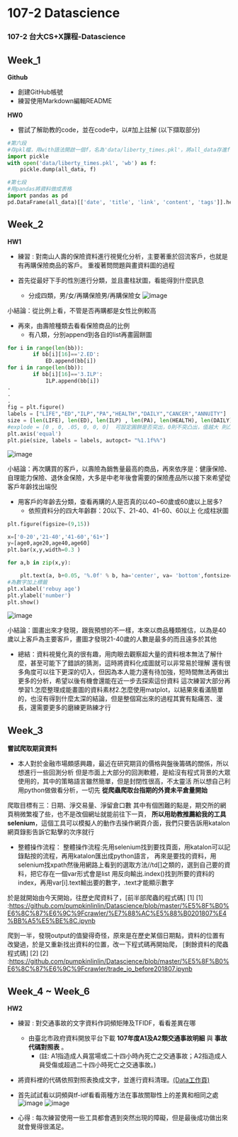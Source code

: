 # 107-2 Datascience
### 107-2 台大CS+X課程-Datascience


## Week_1
__Github__
* 創建GitHub帳號
* 練習使用Markdown編輯README

__HW0__
* 嘗試了解助教的code，並在code中，以#加上註解
(以下擷取部分)
```python
#第六段
#存pkl檔，用with語法開啟一個f，名為'data/liberty_times.pkl'，將all_data存進f
import pickle 
with open('data/liberty_times.pkl', 'wb') as f:
    pickle.dump(all_data, f)

#第七段
#用pandas將資料做成表格
import pandas as pd
pd.DataFrame(all_data)[['date', 'title', 'link', 'content', 'tags']].head()
```

## Week_2
__HW1__
* 練習 : 對南山人壽的保險資料進行視覺化分析，主要著重於回流客戶，也就是有再購保險商品的客戶。
重複著問問題與畫資料圖的過程

* 首先從最好下手的性別進行分類，並且畫柱狀圖，看能得到什麼訊息
   * 分成四類，男/女/再購保險男/再購保險女
![image](https://github.com/pumpkinlinlin/Datascience/blob/master/hw1/graph/再購男女人數.png)

小結論：從比例上看，不管是否再購都是女性比例較高

* 再來，由壽險種類去看看保險商品的比例
   * 有八類，分別append到各自的list再畫圓餅圖
```python
for i in range(len(bb)):
        if bb[i][16]=='2.ED':
            ED.append(bb[i])
for i in range(len(bb)):
        if bb[i][16]=='3.ILP':
            ILP.append(bb[i])
.
.
.
fig = plt.figure()
labels = ["LIFE","ED","ILP","PA","HEALTH","DAILY","CANCER","ANNUITY"]
size = [len(LIFE), len(ED), len(ILP) , len(PA), len(HEALTH), len(DAILY),len(CANCER),len(ANNUITY)]
#explode = [0 , 0, .05, 0, 0, 0]  可設定圓餅是否突出，0則不突凸出，值越大 則凸出越大
plt.axis('equal')
plt.pie(size, labels = labels, autopct= "%1.1f%%")
```
![image](https://github.com/pumpkinlinlin/Datascience/blob/master/hw1/graph/保險類別.png)

小結論：再次購買的客戶，以壽險為銷售量最高的商品，再來依序是：健康保險、自理能力保險、退休金保險，大多是中老年後會需要的保險產品所以接下來希望從客戶年齡找出端倪

* 用客戶的年齡去分類，查看再購的人是否真的以40~60歲或60歲以上居多?
   * 依照資料分的四大年齡群：20以下、21-40、41-60、60以上 化成柱狀圖
```python
plt.figure(figsize=(9,15))

x=['0-20','21-40','41-60','61+']
y=[age0,age20,age40,age60]
plt.bar(x,y,width=0.3 )

for a,b in zip(x,y):

    plt.text(a, b+0.05, '%.0f' % b, ha='center', va= 'bottom',fontsize=7)
#為數字加上標籤
plt.xlabel('rebuy age')
plt.ylabel('number')
plt.show()
```
![image](https://github.com/pumpkinlinlin/Datascience/blob/master/hw1/graph/購買年齡.png)

小結論：圖畫出來才發現，跟我預想的不一樣，本來以商品種類推估，以為是40歲以上客戶為主要客戶，畫圖才發現21-40歲的人數是最多的而且遠多於其他

* 總結：資料視覺化真的很有趣，用肉眼去觀察超大量的資料根本無法了解什麼，甚至可能下了錯誤的猜測，這時將資料化成圖就可以非常易於理解
還有很多角度可以往下更深的切入，但因為本人能力還有待加強，短時間無法再做出更多的分析，希望以後有機會還能在近一步去探索這份資料
這次練習大部分再學習1.怎麼整理成能畫圖的資料素材2.怎麼使用matplot，以結果來看滿簡單的，也沒有得到什麼太深的結論，但是整個寫出來的過程其實有點痛苦、漫長，還需要更多的磨練更熟練才行

## Week_3
__嘗試爬取期貨資料__
* 本人對於金融市場頗感興趣，最近在研究期貨的價格與盤後籌碼的關係，所以想進行一些回測分析
但是市面上大部分的回測軟體，是給沒有程式背景的大眾使用的，其中的策略語言雖然簡單，但是封閉性很高，不太靈活
所以想自己利用python做做看分析，一切先 __從爬蟲爬取台指期的外資未平倉量開始__

爬取目標有三：日期、淨交易量、淨留倉口數
其中有個困難的點是，期交所的網頁稍微繁複了些，也不是改個網址就能前往下一頁，
__所以用助教推薦給我的工具selenium__，這個工具可以模擬人的動作去操作網頁介面，我們只要告訴用katalon網頁錄影告訴它點擊的次序就行
* 整體操作流程：
整體操作流程:先用selenium找到要找頁面，用katalon可以記錄點按的流程，再用katalon匯出成python語言，
再來是要找的資料，用selenium找xpath然後用網路上看到的選取方法//td[]之類的，選到自己要的資料，把它存在一個var形式會是list
用反向輸出.index()找到所要的資料的index，再用var[i].text輸出要的數字，.text才能顯示數字

於是就開始由今天開始，往歷史爬資料了，[前半部爬蟲的程式碼] [1]
[1] :https://github.com/pumpkinlinlin/Datascience/blob/master/%E5%8F%B0%E6%8C%87%E6%9C%9Fcrawler/%E7%88%AC%E5%88%B0201807%E4%BB%A5%E5%BE%8C.ipynb

爬到一半，發現output的值變得奇怪，原來是在歷史某個日期點，資料的位置有改變過，於是又重新找出資料的位置，改一下程式碼再開始爬， [剩餘資料的爬蟲程式碼] [2]
[2] :https://github.com/pumpkinlinlin/Datascience/blob/master/%E5%8F%B0%E6%8C%87%E6%9C%9Fcrawler/trade_io_before201807.ipynb



## Week_4 ~ Week_6
__HW2__

* 練習 : 對交通事故的文字資料作詞頻矩陣及TFIDF，看看差異在哪
	* 由臺北市政府資料開放平台下載 **107年度A1及A2類交通事故明細** 與 **事故代碼對照表** 。
		* (註: A1指造成人員當場或二十四小時內死亡之交通事故；A2指造成人員受傷或超過二十四小時死亡之交通事故。)
* 將資料裡的代碼依照對照表換成文字，並進行資料清理。[(Data工作頁)](https://docs.google.com/spreadsheets/d/1A3V6ncj7VLNDiDkchaYPIYmqrA0trkEj8L-tHoaAyZs/edit?usp=sharing)
* 首先試試看以詞頻與tf-idf看看兩種方法在事故關聯性上的差異和相同之處
![image](https://github.com/pumpkinlinlin/Datascience/blob/master/hw4-hw6/tfidf.png)
![image](https://github.com/pumpkinlinlin/Datascience/blob/master/hw4-hw6/wcm.png)

* 心得 : 每次練習使用一些工具都會遇到突然出現的障礙，但是最後成功做出來就會覺得很滿足。
